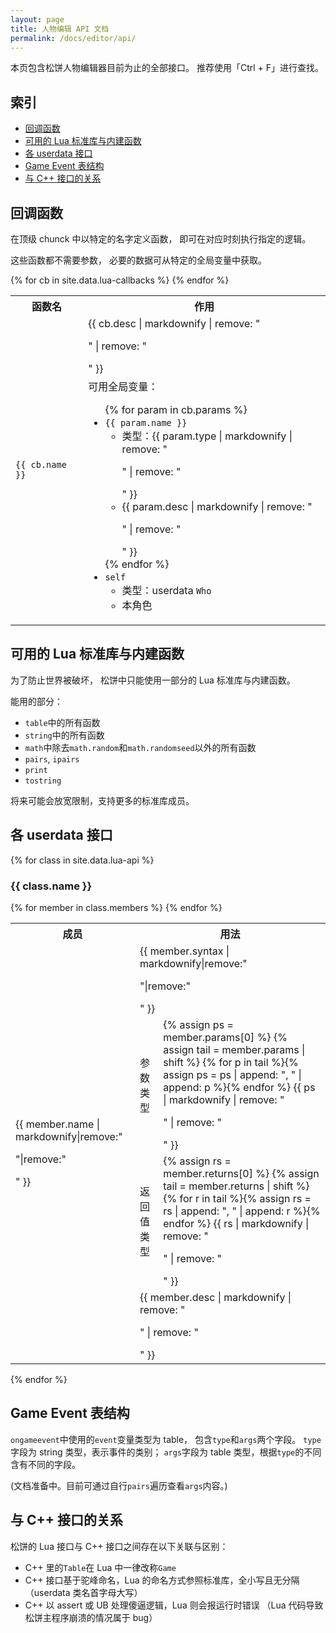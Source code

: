 ```yaml
---
layout: page
title: 人物编辑 API 文档
permalink: /docs/editor/api/
---
```


本页包含松饼人物编辑器目前为止的全部接口。
推荐使用「Ctrl + F」进行查找。

## 索引

- [回调函数](#callback)
- [可用的 Lua 标准库与内建函数](#std)
- [各 userdata 接口](#userdata)
- [Game Event 表结构](#event)
- [与 C++ 接口的关系](#cpp)

## <a name="callback"></a>回调函数

在顶级 chunck 中以特定的名字定义函数，
即可在对应时刻执行指定的逻辑。

这些函数都不需要参数，
必要的数据可从特定的全局变量中获取。

<table>
 <tr>
  <th>函数名</th>
  <th>作用</th>
 </tr>
{% for cb in site.data.lua-callbacks %}
 <tr>
  <td rowspan="2"><code>{{ cb.name }}</code></td>
  <td>{{ cb.desc | markdownify | remove: "<p>" | remove: "</p>" }}</td>
 </tr>
 <tr>
  <td>
   可用全局变量：
   <ul>
{% for param in cb.params %}
    <li><code>{{ param.name }}</code>
     <ul>
      <li>类型：{{ param.type | markdownify | remove: "<p>" | remove: "</p>" }}</li>
      <li>{{ param.desc | markdownify | remove: "<p>" | remove: "</p>" }}</li>
     </ul>
    </li>
{% endfor %}
    <li><code>self</code>
     <ul>
      <li>类型：userdata <code>Who</code></li>
      <li>本角色</li>
     </ul>
    </li>
   </ul>
  </td>
 </tr>
{% endfor %}
</table>

## <a name="std"></a>可用的 Lua 标准库与内建函数

为了防止世界被破坏，
松饼中只能使用一部分的 Lua 标准库与内建函数。

能用的部分：

- `table`中的所有函数
- `string`中的所有函数
- `math`中除去`math.random`和`math.randomseed`以外的所有函数
- `pairs`, `ipairs`
- `print`
- `tostring`

将来可能会放宽限制，支持更多的标准库成员。

## <a name="userdata"></a>各 userdata 接口

{% for class in site.data.lua-api %}
<h3>{{ class.name }}</h3>
<table>
<tr>
  <th>成员</th>
  <th colspan="2">用法</th>
</tr>
{% for member in class.members %}
<tr>
  <td rowspan="4">{{ member.name | markdownify|remove:"<p>"|remove:"</p>" }}</td>
  <td colspan="2">{{ member.syntax | markdownify|remove:"<p>"|remove:"</p>" }}</td>
</tr>
<tr>
  <td>参数类型</td>
  <td>
    {% assign ps = member.params[0] %}
    {% assign tail = member.params | shift %}
    {% for p in tail %}{% assign ps = ps | append: ", " | append: p %}{% endfor %}
    {{ ps | markdownify | remove: "<p>" | remove: "</p>" }}
  </td>
</tr>
<tr>
  <td>返回值类型</td>
  <td>
    {% assign rs = member.returns[0] %}
    {% assign tail = member.returns | shift %}
    {% for r in tail %}{% assign rs = rs | append: ", " | append: r %}{% endfor %}
    {{ rs | markdownify | remove: "<p>" | remove: "</p>" }}
  </td>
</tr>
<tr>
  <td colspan="2">
    {{ member.desc | markdownify | remove: "<p>" | remove: "</p>" }}
  </td>
</tr>
{% endfor %}
</table>
{% endfor %}

## <a name="event"></a>Game Event 表结构

`ongameevent`中使用的`event`变量类型为 table，
包含`type`和`args`两个字段。
`type`字段为 string 类型，表示事件的类别；
`args`字段为 table 类型，根据`type`的不同含有不同的字段。

(文档准备中。目前可通过自行`pairs`遍历查看`args`内容。)

## <a name="cpp"></a>与 C++ 接口的关系

松饼的 Lua 接口与 C++ 接口之间存在以下关联与区别：

- C++ 里的`Table`在 Lua 中一律改称`Game`
- C++ 接口基于驼峰命名，Lua 的命名方式参照标准库，全小写且无分隔
  （userdata 类名首字母大写）
- C++ 以 assert 或 UB 处理傻逼逻辑，Lua 则会报运行时错误
  （Lua 代码导致松饼主程序崩溃的情况属于 bug）

